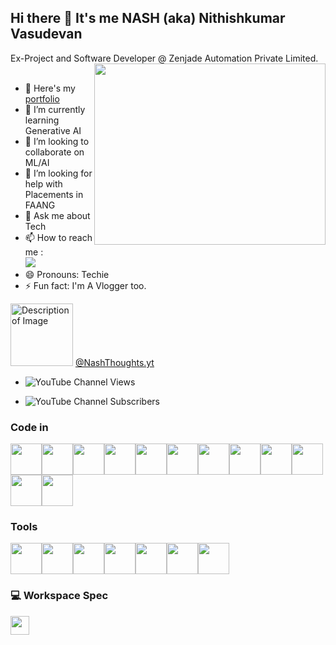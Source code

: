 ## Hi there 👋 It's me NASH (aka) Nithishkumar Vasudevan
Ex-Project and Software Developer @ Zenjade Automation Private Limited.
<br>
<img align="right" width="370" height="290" src="https://cdn.dribbble.com/users/929657/screenshots/2263931/media/705fc3236a6535c34de181452b7978c4.gif">
<br>
- 🔭 Here's my [portfolio](Coming_soon..)                                                 
- 🌱 I’m currently learning Generative AI
- 👯 I’m looking to collaborate on ML/AI
- 🤔 I’m looking for help with Placements in FAANG
- 💬 Ask me about Tech
- 📫 How to reach me :
<br /> [<img src="https://img.shields.io/badge/LinkedIn-0077B5?style=for-the-badge&logo=linkedin&logoColor=white" />](https://www.linkedin.com/in/nithishkumarvasudevan/)
- 😄 Pronouns: Techie
- ⚡ Fun fact: I'm A Vlogger too.
<img src="https://yt3.ggpht.com/X8FMKzX_OOYeiqyqjPeuvGqzPJ7RB6TDirO5WoULCET3R2NJ6vcJpmInpQl00i3Tw5JItDnKyQ=s600-c-k-c0x00ffffff-no-rj-rp-mo" alt="Description of Image" style="width: 100px; height: auto;">
<a href="https://www.youtube.com/channel/UC5-tvl2iaiG4fSqVYT8oXAQ">@NashThoughts.yt</a>

- ![YouTube Channel Views](https://img.shields.io/youtube/channel/views/UC5-tvl2iaiG4fSqVYT8oXAQ)

- ![YouTube Channel Subscribers](https://img.shields.io/youtube/channel/subscribers/UC5-tvl2iaiG4fSqVYT8oXAQ)

### Code in
<img height="50" width="50" src="https://img.icons8.com/color/48/000000/python.png" /><img height="50" width="50" src="https://img.icons8.com/color/48/java-coffee-cup-logo--v1.png" /><img height="50" width="50" src="https://img.icons8.com/nolan/64/c-plus-plus-logo.png" /><img height="50" width="50" src="https://img.icons8.com/fluency/48/html-5.png" /><img height="50" width="50" src="https://img.icons8.com/color/48/css3.png" /><img height="50" width="50" src="https://img.icons8.com/color/48/javascript--v1.png" /><img height="50" width="50" src="https://img.icons8.com/color/48/angularjs.png" /><img height="50" width="50" src="https://img.icons8.com/cute-clipart/64/react-native.png" /><img height="50" width="50" src="https://img.icons8.com/color/48/firebase.png" /><img height="50" width="50" src="https://img.icons8.com/color/48/mongodb.png" /><img height="50" width="50" src="https://img.icons8.com/color/48/mysql-logo.png" /><img height="50" width="50" src="https://img.icons8.com/badges/48/unity.png" />



### Tools 
<img height="50" width="50" src="https://img.icons8.com/officel/16/selenium-test-automation.png" /><img height="50" width="50" src="https://static.javatpoint.com/tutorial/cucumber/images/cucumber-testing-tutorial.png" /><img height="50" width="50" src="https://img.icons8.com/color/48/git.png" /><img height="50" width="50" src="https://img.icons8.com/color/48/visual-studio-code-2019.png" /><img height="50" width="50" src="https://img.icons8.com/fluency/48/anaconda--v2.png" /><img height="50" width="50" src="https://img.icons8.com/color/48/jenkins.png" /><img height="50" width="50" src="https://img.icons8.com/color/48/google-cloud.png" />


### 💻 Workspace Spec
<img height="30" src="https://img.shields.io/badge/AMD-Ryzen_5_4600H-ED1C24?style=for-the-badge&logo=amd&logoColor=white"/> 

